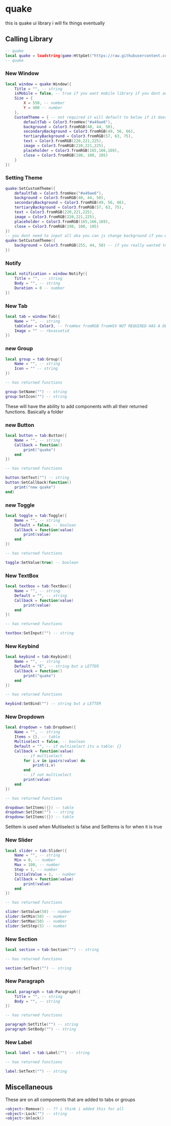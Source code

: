  # quake

this is quake ui library i will fix things eventually

## Calling Library
```lua
-- quake
local quake = loadstring(game:HttpGet("https://raw.githubusercontent.com/idonthaveoneatm/Libraries/normal/quake/src"))()
-- quake
```

### New Window
```lua
local window = quake:Window({
    Title = "", -- string
    isMobile = false, -- true if you want mobile library if you dont add it defaults to false
    Size = {
        X = 550, -- number
        Y = 400 -- number
    },
    CustomTheme = { -- not required it will default to below if it doesn't exist/empty
        defaultTab = Color3.fromHex("#a49ae6"),
        background = Color3.fromRGB(40, 44, 50),
        secondaryBackground = Color3.fromRGB(49, 56, 66),
        tertiaryBackground = Color3.fromRGB(57, 63, 75),
        text = Color3.fromRGB(220,221,225),
        image = Color3.fromRGB(220,221,225),
        placeholder = Color3.fromRGB(165,166,169),
        close = Color3.fromRGB(190, 100, 105)
    }
})
```
### Setting Theme
```lua
quake:SetCustomTheme({
    defaultTab = Color3.fromHex("#a49ae6"),
    background = Color3.fromRGB(40, 44, 50),
    secondaryBackground = Color3.fromRGB(49, 56, 66),
    tertiaryBackground = Color3.fromRGB(57, 63, 75),
    text = Color3.fromRGB(220,221,225),
    image = Color3.fromRGB(220,221,225),
    placeholder = Color3.fromRGB(165,166,169),
    close = Color3.fromRGB(190, 100, 105)
})
-- you dont need to input all aka you can js change background if you want
quake:SetCustomTheme({
    background = Color3.fromRGB(255, 44, 50) -- if you really wanted to
})
```
### Notify
```lua
local notification = window:Notify({
    Title = "", -- string
    Body = "", -- string
    Duration = 0 -- number
})
```
### New Tab
```lua
local tab = window:Tab({
    Name = "", -- string
    tabColor = Color3, -- fromHex fromRGB fromHSV NOT REQUIRED HAS A DEFAULT COLOR
    Image = "" -- rbxassetid
})
```
### new Group
```lua
local group = tab:Group({
    Name = "", -- string
    Icon = "" -- string
})

-- has returned functions

group:SetName("") -- string
group:SetIcon("") -- string
```
These will have the ability to add components with all their returned functions.
Basically a folder
### new Button
```lua
local button = tab:Button({
    Name = "", -- string
    Callback = function()
        print("quake")
    end
})

-- has returned functions

button:SetText("") -- string
button:SetCallback(function()
    print("new quake")
end)
```
### new Toggle
```lua
local toggle = tab:Toggle({
    Name = "", -- string
    Default = false, -- boolean
    Callback = function(value)
        print(value)
    end
})

-- has returned functions

toggle:SetValue(true) -- boolean
```
### New TextBox
```lua
local textbox = tab:TextBox({
    Name = "", -- string
    Default = "", -- string
    Callback = function(value)
        print(value)
    end
})

-- has returned functions

textbox:SetInput("") -- string
```
### New Keybind
```lua
local keybind = tab:Keybind({
    Name = "", -- string
    Default = "E", -- string but a LETTER
    Callback = function()
        print("quake")
    end
})

-- has returned functions

keybind:SetBind("") -- string but a LETTER
```
### New Dropdown
```lua
local dropdown = tab:Dropdown({
    Name = "", -- string
    Items = {}, -- table
    Multiselect = false, -- boolean
    Default = "", -- if multiselect its a table: {}
    Callback = function(value)
        -- if multiselect
        for i,v in ipairs(value) do
            print(i,v)
        end
        -- if not multiselect
        print(value)
    end
})

-- has returned functions

dropdown:SetItems({}) -- table
dropdown:SetItem("") -- string
dropdonw:SetItems({}) -- table
```
SetItem is used when Multiselect is false and SetItems is for when it is true
### New Slider
```lua
local slider = tab:Slider({
    Name = "", -- string
    Min = 0, -- number
    Max = 100, -- number
    Step = 1, -- number
    InitialValue = 1, -- number
    Callback = function(value)
        print(value)
    end
})

-- has returned functions

slider:SetValue(50) -- number
slider:SetMin(50) -- number
slider:SetMax(50) -- number
slider:SetStep(5) -- number
```
### New Section
```lua
local section = tab:Section("") -- string

-- has returned functions

section:SetText("") -- string
```
### New Paragraph
```lua
local paragraph = tab:Paragraph({
    Title = "", -- string
    Body = "", -- string
})

-- has returned functions

paragraph:SetTitle("") -- string
paragraph:SetBody("") -- string
```
### New Label
```lua
local label = tab:Label("") -- string

-- has returned functions

label:SetText("") -- string
```
## Miscellaneous
These are on all components that are added to tabs or groups
```lua
<object>:Remove() -- ?? i think i added this for all
<object>:Lock("") -- string
<object>:Unlock()
```

